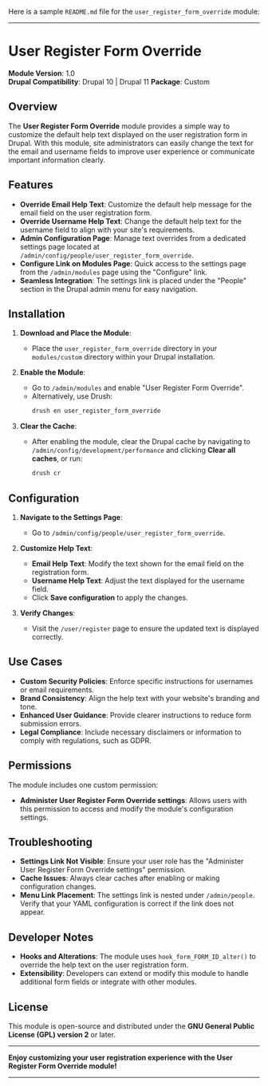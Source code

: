 Here is a sample `README.md` file for the `user_register_form_override` module:

---

# User Register Form Override

**Module Version**: 1.0  
**Drupal Compatibility**: Drupal 10 | Drupal 11
**Package**: Custom

## Overview

The **User Register Form Override** module provides a simple way to customize the default help text displayed on the user registration form in Drupal. With this module, site administrators can easily change the text for the email and username fields to improve user experience or communicate important information clearly.

## Features

- **Override Email Help Text**: Customize the default help message for the email field on the user registration form.
- **Override Username Help Text**: Change the default help text for the username field to align with your site's requirements.
- **Admin Configuration Page**: Manage text overrides from a dedicated settings page located at `/admin/config/people/user_register_form_override`.
- **Configure Link on Modules Page**: Quick access to the settings page from the `/admin/modules` page using the "Configure" link.
- **Seamless Integration**: The settings link is placed under the "People" section in the Drupal admin menu for easy navigation.

## Installation

1. **Download and Place the Module**:  
   - Place the `user_register_form_override` directory in your `modules/custom` directory within your Drupal installation.

2. **Enable the Module**:  
   - Go to `/admin/modules` and enable "User Register Form Override".
   - Alternatively, use Drush:  
     ```bash
     drush en user_register_form_override
     ```

3. **Clear the Cache**:  
   - After enabling the module, clear the Drupal cache by navigating to `/admin/config/development/performance` and clicking **Clear all caches**, or run:
     ```bash
     drush cr
     ```

## Configuration

1. **Navigate to the Settings Page**:
   - Go to `/admin/config/people/user_register_form_override`.

2. **Customize Help Text**:
   - **Email Help Text**: Modify the text shown for the email field on the registration form.
   - **Username Help Text**: Adjust the text displayed for the username field.
   - Click **Save configuration** to apply the changes.

3. **Verify Changes**:
   - Visit the `/user/register` page to ensure the updated text is displayed correctly.

## Use Cases

- **Custom Security Policies**: Enforce specific instructions for usernames or email requirements.
- **Brand Consistency**: Align the help text with your website's branding and tone.
- **Enhanced User Guidance**: Provide clearer instructions to reduce form submission errors.
- **Legal Compliance**: Include necessary disclaimers or information to comply with regulations, such as GDPR.

## Permissions

The module includes one custom permission:
- **Administer User Register Form Override settings**: Allows users with this permission to access and modify the module's configuration settings.

## Troubleshooting

- **Settings Link Not Visible**: Ensure your user role has the "Administer User Register Form Override settings" permission.
- **Cache Issues**: Always clear caches after enabling or making configuration changes.
- **Menu Link Placement**: The settings link is nested under `/admin/people`. Verify that your YAML configuration is correct if the link does not appear.

## Developer Notes

- **Hooks and Alterations**: The module uses `hook_form_FORM_ID_alter()` to override the help text on the user registration form.
- **Extensibility**: Developers can extend or modify this module to handle additional form fields or integrate with other modules.

## License

This module is open-source and distributed under the **GNU General Public License (GPL) version 2** or later.

---

**Enjoy customizing your user registration experience with the User Register Form Override module!**

---